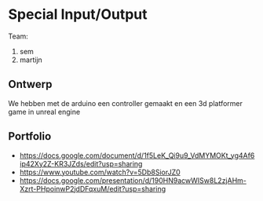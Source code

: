 # Special Input/Output
Team:
1. sem 
2. martijn

## Ontwerp
We hebben met de arduino een controller gemaakt en een 3d platformer game in unreal engine

## Portfolio

* https://docs.google.com/document/d/1f5LeK_Qi9u9_VdMYMOKt_yg4Af6ip42Xy2Z-KR3JZds/edit?usp=sharing
* https://www.youtube.com/watch?v=5Db8SiorJZ0
* https://docs.google.com/presentation/d/190HN9acwWISw8L2zjAHm-Xzrt-PHpoinwP2jdDFqxuM/edit?usp=sharing
